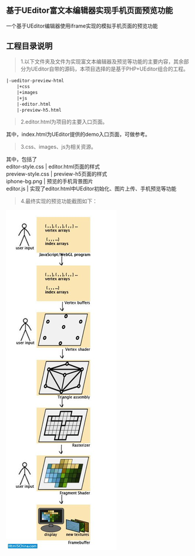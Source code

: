 ## 基于UEditor富文本编辑器实现手机页面预览功能

一个基于UEditor编辑器使用iframe实现的模拟手机页面的预览功能

## 工程目录说明 
> 1.以下文件夹及文件为实现富文本编辑器及预览等功能的主要内容，其余部分为UEditor自带的源码，本项目选择的是基于PHP+UEditor组合的工程。

	|-ueditor-preview-html
		|+css		
		|+images
		|+js
		|-editor.html
		|-preview-h5.html

> 2.editor.html为项目的主要入口页面。
  
 其中，index.html为UEditor提供的demo入口页面，可做参考。<br>

> 3.css、images、js为相关资源。
 
其中，包括了<br>
editor-style.css | editor.html页面的样式 <br>
preview-style.css | preview-h5页面的样式 <br>
iphone-bg.png | 预览的手机背景图片 <br>
editor.js | 实现了editor.html中UEditor初始化、图片上传、手机预览等功能 

> 4.最终实现的预览功能截图如下：

![](https://raw.githubusercontent.com/hauk0101/myjobs/master/wozlla/res/Rendering_Pipeline.jpg)